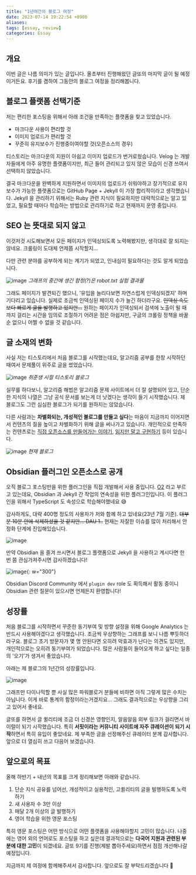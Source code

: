 ```yaml
---
title: "1년여간의 블로그 여정"
date: 2023-07-14 19:22:54 +0900
aliases: 
tags: [essay, review]
categories: Essay
---
```


## 개요

이번 글은 나름 의미가 있는 글입니다. 올초부터 진행해왔던 글또의 마지막 글이 될 예정이거든요. 후기를 겸하여 그동안의 블로그 여정을 정리해봅니다.

## 블로그 플랫폼 선택기준

저는 편리한 포스팅을 위해서 아래 조건을 만족하는 플랫폼을 찾고 있었습니다.

- 마크다운 사용이 편리할 것
- 이미지 업로드가 편리할 것
- 꾸준히 유지보수가 진행중이여야할 것(오픈소스의 경우)

티스토리는 마크다운의 지원이 아쉽고 이미지 업로드가 번거로웠습니다. Velog 는 개발자들에게 아주 유명한 플랫폼이지만, 최근 들어 관리되고 있지 않은 모습이 신경 쓰여서 선택하지 않았습니다.

결국 마크다운을 완벽하게 지원하면서 이미지의 업로드가 쉬워야하고 장기적으로 유지보수가 가능한 플랫폼으로는 GitHub Page + Jekyll 이 가장 합리적이라고 생각했습니다. Jekyll 을 관리하기 위해서는 Ruby 관련 지식이 필요하지만 대략적으로는 알고 있었고, 필요할 때마다 학습하는 방법으로 관리하기로 하고 현재까지 운영 중입니다.

## SEO 는 뜻대로 되지 않고

이것저것 시도해보면서 모든 페이지가 인덱싱되도록 노력해봤지만, 생각대로 잘 되지는 않네요. 크롤링이 도대체 언제쯤 시작할지...

다만 관련 분야를 공부하게 되는 계기가 되었고, 인내심이 필요하다는 것도 알게 되었습니다.

![image](/assets/img/2023-07-14-Journey-with-Devlog-2022-2023/Pasted-image-20230623112820.webp)
_그래프의 중간에 생긴 함정(?)은 robot.txt 실험 결과물_

그래도 페이지가 발견되긴 했으니, '유입을 늘리다보면 자연스럽게 인덱싱되겠지' 하며 기다리고 있습니다. 실제로 조금씩 인덱싱된 페이지 수가 늘긴 하더라구요. ~~인덱싱 속도보다 빠르게 글을 발행하고 있지만...~~ 원하는 페이지가 인덱싱되서 검색에 노출이 될 때까지 걸리는 시간을 임의로 조절하기 어려운 점은 아쉽지만, 구글의 크롤링 정책을 바꿀 순 없으니 어쩔 수 없을 것 같습니다.

## 글 소재의 변화

사실 저는 티스토리에서 처음 블로그를 시작했는데요, 알고리즘 공부를 한창 시작하던 때여서 문제풀이 위주로 글을 썼었습니다.

![image](/assets/img/2023-07-14-Journey-with-Devlog-2022-2023/Pasted-image-20230714183142.webp)
_취준생 시절 티스토리 블로그_

실무를 하다보니, 알고리즘 해법은 알고리즘 문제 사이트에서 더 잘 설명되어 있고, 단순한 지식의 나열은 그냥 공식 문서를 보는게 더 낫겠다는 생각이 들기 시작했습니다. 제 블로그도 그런 심심한 블로그가 되기를 원하지는 않았습니다.

다른 사람과는 **차별화되는, 개성적인 블로그를 만들고 싶다**는 마음이 지금까지 이어지면서 컨텐츠의 질을 높이고 차별화하기 위해 글을 써나가고 있습니다. 개인적으로 만족하는 컨텐츠로는 [직접 오픈소스를 만들어가는 이야기](https://songkg7.github.io/posts/develop-obsidian-plugin/), [읽지만 말고 구현하기](https://songkg7.github.io/posts/Consistent-Hashing/) 등이 있습니다.

![image](/assets/img/2023-07-14-Journey-with-Devlog-2022-2023/Pasted-image-20230714184733.webp)
_현재 블로그_

## Obsidian 플러그인 오픈소스로 공개

오직 블로그 포스팅만을 위한 플러그인을 직접 개발해서 사용 중입니다. [O2](https://github.com/songkg7/o2) 라고 부르고 있는데요, Obsidian 과 Jekyll 간 작업의 연속성을 위한 플러그인입니다. 이 플러그인을 위해서 TypeScript 도 속성으로 학습해야했네요 😅

감사하게도, 대략 400명 정도의 사용자가 저와 함께 하고 있네요(23년 7월 기준). ~~대부분 10분 안에 삭제하셨을 것 같지만... DAU 1..~~ 현재는 자잘한 이슈를 많이 처리해서 안정화 단계에 진입해있습니다.

![image](/assets/img/2023-07-14-Journey-with-Devlog-2022-2023/Pasted-image-20230714182237.webp)

만약 Obsidian 을 즐겨 쓰시면서 블로그 플랫폼으로 Jekyll 을 사용하고 계시다면 한 번 쯤 관심가져주시면 감사하겠습니다!

![image](/assets/img/2023-07-14-Journey-with-Devlog-2022-2023/Pasted-image-20230714192108.webp){: w="300"}

Obsidian Discord Community 에서 `plugin dev` role 도 획득해서 활동 중이니 Obsidian 관련 질문이 있으시면 언제든지 환영합니다!

## 성장률

처음 블로그를 시작하면서 꾸준한 동기부여 및 방향 설정을 위해 Google Analytics 는 반드시 사용해야겠다고 생각했습니다. 조금씩 우상향하는 그래프를 보니 나름 뿌듯하더라구요. 블로그 초기 방문자가 몇 명 안된다면 오히려 악효과가 난다는 의견도 있지만, 개인적으로는 오히려 동기부여가 되었습니다. 많은 사람들이 들어오게 하고 싶다는 일종의 '오기'가 생겨서 좋았습니다.

아래는 제 블로그의 1년간의 성장률입니다.

![image](/assets/img/2023-07-14-Journey-with-Devlog-2022-2023/Pasted-image-20230623111947.webp)

그래프만 다이나믹할 뿐 사실 많은 파워블로거 분들에 비하면 아직 그렇게 많은 수치는 아닙니다. 이게 바로 통계의 함정이라는거겠지요... 그래도 결과적으로는 우상향을 그리고 있어서 좋네요.

글또를 하면서 글 퀼리티에 조금 더 신경쓴 영향인지, 알음알음 외부 링크가 걸리면서 바이럴이 되기 시작했습니다. 특히 **서핏이라는 커뮤니티 사이트에 자주 큐레이션이 되기 시작**하면서 특히 유입이 좋았네요. 제 부족한 글을 선정해주신 큐레이터 분께 감사합니다. 앞으로 더 열심히 쓰고 다음어 보겠습니다.

## 앞으로의 목표

올해 하반기 + 내년의 목표를 크게 정리해보면 아래와 같습니다.

1. 단순 지식 공유를 넘어선, 개성적이고 실용적인, 고퀼리티의 글을 발행하도록 노력하기
2. 새 사용자 수 3만 이상
3. 매달 2개 이상의 글 발행하기
4. 영어 학습을 위한 영문 포스팅

특히 영문 포스팅은 어떤 방식으로 어떤 플랫폼을 사용해야할지 고민이 많습니다. 나중에는 영어 외의 언어로도 포스팅을 하고 싶은데 결과적으로는 **다국어 지원과 관련된 부분에 대한 고민**이 되겠네요. 글또 9기를 진행(제발 뽑아주세요)하면서 점점 개선해나갈 예정입니다.

지금까지 제 여정에 함께해주셔서 감사합니다. 앞으로도 잘 부탁드리겠습니다 🙏
